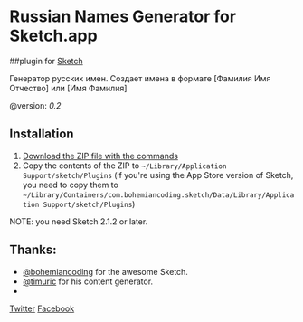 Russian Names Generator for Sketch.app
=======================
##plugin for [Sketch](http://www.bohemiancoding.com/sketch/)

Генератор русских имен. Создает имена в формате [Фамилия Имя Отчество] или [Имя Фамилия]

@version: *0.2*


## Installation

1. [Download the ZIP file with the commands](https://github.com/parakee/RusNames-for-Sketch.app/archive/master.zip)
2. Copy the contents of the ZIP to `~/Library/Application Support/sketch/Plugins` (if you're using the App Store version of Sketch, you need to copy them to `~/Library/Containers/com.bohemiancoding.sketch/Data/Library/Application Support/sketch/Plugins`)

NOTE: you need Sketch 2.1.2 or later.

## Thanks:
* [@bohemiancoding](https://twitter.com/bohemiancoding) for the awesome Sketch.
* [@timuric](https://github.com/timuric) for his content generator.
* 
[Twitter](https://twitter.com/parakee140)
[Facebook](https://www.facebook.com/ramil.shaihutdinov)
